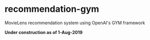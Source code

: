 # recommendation-gym
MovieLens recommendation system using OpenAI's GYM framework

**Under construction as of 1-Aug-2019**
